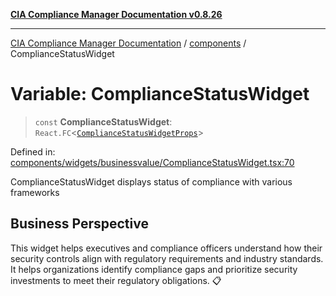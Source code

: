 [**CIA Compliance Manager Documentation v0.8.26**](../../README.md)

***

[CIA Compliance Manager Documentation](../../modules.md) / [components](../README.md) / ComplianceStatusWidget

# Variable: ComplianceStatusWidget

> `const` **ComplianceStatusWidget**: `React.FC`\<[`ComplianceStatusWidgetProps`](../widgets/businessvalue/ComplianceStatusWidget/interfaces/ComplianceStatusWidgetProps.md)\>

Defined in: [components/widgets/businessvalue/ComplianceStatusWidget.tsx:70](https://github.com/Hack23/cia-compliance-manager/blob/168f1311621722afef33b264085d8ac99d4a3213/src/components/widgets/businessvalue/ComplianceStatusWidget.tsx#L70)

ComplianceStatusWidget displays status of compliance with various frameworks

## Business Perspective

This widget helps executives and compliance officers understand how their
security controls align with regulatory requirements and industry standards.
It helps organizations identify compliance gaps and prioritize security
investments to meet their regulatory obligations. 📋
